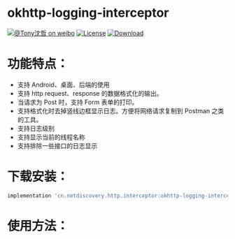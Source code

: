 # okhttp-logging-interceptor

[![@Tony沈哲 on weibo](https://img.shields.io/badge/weibo-%40Tony%E6%B2%88%E5%93%B2-blue.svg)](http://www.weibo.com/fengzhizi715)
[![License](https://img.shields.io/badge/license-Apache%202-lightgrey.svg)](https://www.apache.org/licenses/LICENSE-2.0.html)
[ ![Download](https://api.bintray.com/packages/fengzhizi715/maven/okhttp-logging-interceptor/images/download.svg) ](https://bintray.com/fengzhizi715/maven/okhttp-logging-interceptor/_latestVersion)

# 功能特点：

* 支持 Android、桌面、后端的使用
* 支持 http request、response 的数据格式化的输出。
* 当请求为 Post 时，支持 Form 表单的打印。
* 支持格式化时去掉竖线边框显示日志。方便将网络请求复制到 Postman 之类的工具。
* 支持日志级别
* 支持显示当前的线程名称
* 支持排除一些接口的日志显示

# 下载安装：

```groovy
implementation 'cn.netdiscovery.http.interceptor:okhttp-logging-interceptor:1.0.2'
```

# 使用方法：